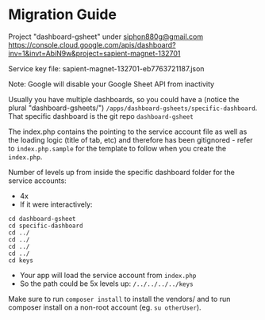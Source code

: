 # Migration Guide

Project "dashboard-gsheet" under siphon880g@gmail.com
https://console.cloud.google.com/apis/dashboard?inv=1&invt=AbiN9w&project=sapient-magnet-132701

Service key file: sapient-magnet-132701-eb7763721187.json

Note: Google will disable your Google Sheet API from inactivity

Usually you have multiple dashboards, so you could have a (notice the plural "dashboard-gsheets/") `/apps/dashboard-gsheets/specific-dashboard`. That specific dashboard is the git repo `dashboard-gsheet`

The index.php contains the pointing to the service account file as well as the loading logic (title of tab, etc) and therefore has been gitignored - refer to `index.php.sample` for the template to follow when you create the `index.php`.

Number of levels up from inside the specific dashboard folder for the service accounts:
- 4x
- If it were interactively:
```
cd dashboard-gsheet
cd specific-dashboard
cd ../
cd ../
cd ../
cd ../
cd keys
```
- Your app will load the service account from `index.php`
- So the path could be 5x levels up: `/../../../../keys`

Make sure to run `composer install` to install the vendors/ and to run composer install on a non-root account (eg. `su otherUser`).